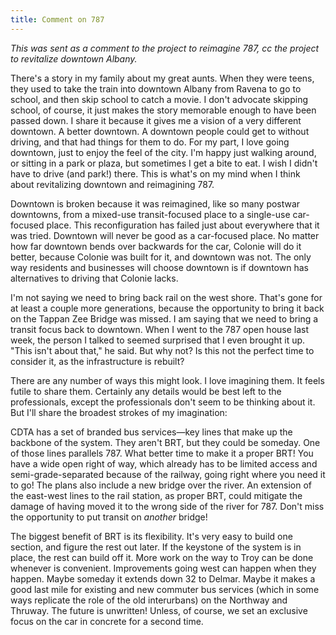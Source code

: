 ```yaml
---
title: Comment on 787
---
```


*This was sent as a comment to the project to reimagine 787, cc the project to revitalize downtown Albany.*

There's a story in my family about my great aunts. When they were teens, they used to take the train into downtown Albany from Ravena to go to school, and then skip school to catch a movie. I don't advocate skipping school, of course, it just makes the story memorable enough to have been passed down. I share it because it gives me a vision of a very different downtown. A better downtown. A downtown people could get to without driving, and that had things for them to do. For my part, I love going downtown, just to enjoy the feel of the city. I'm happy just walking around, or sitting in a park or plaza, but sometimes I get a bite to eat. I wish I didn't have to drive (and park!) there. This is what's on my mind when I think about revitalizing downtown and reimagining 787.

Downtown is broken because it was reimagined, like so many postwar downtowns, from a mixed-use transit-focused place to a single-use car-focused place. This reconfiguration has failed just about everywhere that it was tried. Downtown will never be good as a car-focused place. No matter how far downtown bends over backwards for the car, Colonie will do it better, because Colonie was built for it, and downtown was not. The only way residents and businesses will choose downtown is if downtown has alternatives to driving that Colonie lacks.

I'm not saying we need to bring back rail on the west shore. That's gone for at least a couple more generations, because the opportunity to bring it back on the Tappan Zee Bridge was missed. I am saying that we need to bring a transit focus back to downtown. When I went to the 787 open house last week, the person I talked to seemed surprised that I even brought it up. "This isn't about that," he said. But why not? Is this not the perfect time to consider it, as the infrastructure is rebuilt?

There are any number of ways this might look. I love imagining them. It feels futile to share them. Certainly any details would be best left to the professionals, except the professionals don't seem to be thinking about it. But I'll share the broadest strokes of my imagination:

CDTA has a set of branded bus services—key lines that make up the backbone of the system. They aren't BRT, but they could be someday. One of those lines parallels 787. What better time to make it a proper BRT! You have a wide open right of way, which already has to be limited access and semi-grade-separated because of the railway, going right where you need it to go! The plans also include a new bridge over the river. An extension of the east-west lines to the rail station, as proper BRT, could mitigate the damage of having moved it to the wrong side of the river for 787. Don't miss the opportunity to put transit on *another* bridge!

The biggest benefit of BRT is its flexibility. It's very easy to build one section, and figure the rest out later. If the keystone of the system is in place, the rest can build off it. More work on the way to Troy can be done whenever is convenient. Improvements going west can happen when they happen. Maybe someday it extends down 32 to Delmar. Maybe it makes a good last mile for existing and new commuter bus services (which in some ways replicate the role of the old interurbans) on the Northway and Thruway. The future is unwritten! Unless, of course, we set an exclusive focus on the car in concrete for a second time.
